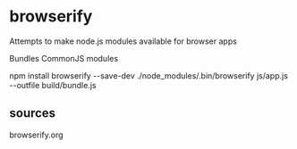 # browserify
Attempts to make node.js modules available for browser apps

Bundles CommonJS modules

npm install browserify --save-dev
./node_modules/.bin/browserify js/app.js --outfile build/bundle.js
<script src="./build/bundle.js"></script>

## sources
browserify.org
